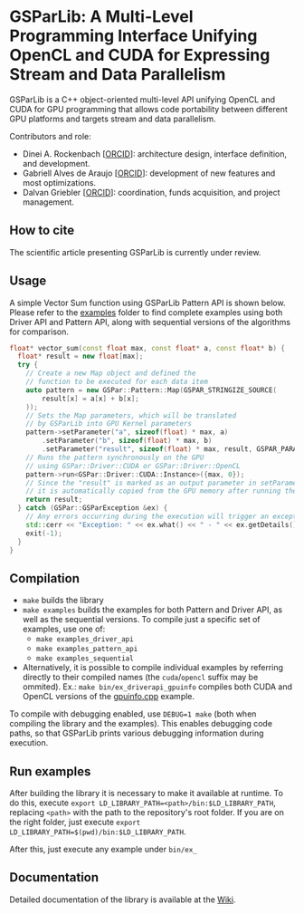 # GSParLib: A Multi-Level Programming Interface Unifying OpenCL and CUDA for Expressing Stream and Data Parallelism

GSParLib is a C++ object-oriented multi-level API unifying OpenCL and CUDA for GPU programming that allows code portability between different GPU platforms and targets stream and data parallelism.

Contributors and role:
- Dinei A. Rockenbach [[ORCID](https://orcid.org/0000-0002-2091-9626)]: architecture design, interface definition, and development.
- Gabriell Alves de Araujo [[ORCID](https://orcid.org/0000-0001-8179-2318)]: development of new features and most optimizations.
- Dalvan Griebler [[ORCID](https://orcid.org/0000-0002-4690-3964)]: coordination, funds acquisition, and project management.

## How to cite
The scientific article presenting GSParLib is currently under review.

## Usage

A simple Vector Sum function using GSParLib Pattern API is shown below. Please refer to the [examples](examples/) folder to find complete examples using both Driver API and Pattern API, along with sequential versions of the algorithms for comparison.

```c++
float* vector_sum(const float max, const float* a, const float* b) {
  float* result = new float[max];
  try {
    // Create a new Map object and defined the
    // function to be executed for each data item
    auto pattern = new GSPar::Pattern::Map(GSPAR_STRINGIZE_SOURCE(
        result[x] = a[x] + b[x];
    ));
    // Sets the Map parameters, which will be translated
    // by GSParLib into GPU Kernel parameters
    pattern->setParameter("a", sizeof(float) * max, a)
        .setParameter("b", sizeof(float) * max, b)
        .setParameter("result", sizeof(float) * max, result, GSPAR_PARAM_OUT);
    // Runs the pattern synchronously on the GPU
    // using GSPar::Driver::CUDA or GSPar::Driver::OpenCL
    pattern->run<GSPar::Driver::CUDA::Instance>({max, 0});
    // Since the "result" is marked as an output parameter in setParameter,
    // it is automatically copied from the GPU memory after running the kernel.
    return result;
  } catch (GSPar::GSParException &ex) {
    // Any errors occurring during the execution will trigger an exception
    std::cerr << "Exception: " << ex.what() << " - " << ex.getDetails() << std::endl;
    exit(-1);
  }
}
```

## Compilation

- `make` builds the library
- `make examples` builds the examples for both Pattern and Driver API, as well as the sequential versions. To compile just a specific set of examples, use one of:
  - `make examples_driver_api`
  - `make examples_pattern_api`
  - `make examples_sequential`
- Alternatively, it is possible to compile individual examples by referring directly to their compiled names (the `cuda`/`opencl` suffix may be ommited). Ex.: `make bin/ex_driverapi_gpuinfo` compiles both CUDA and OpenCL versions of the [gpuinfo.cpp](examples/driver_api/gpuinfo.cpp) example.

To compile with debugging enabled, use `DEBUG=1 make` (both when compiling the library and the examples). This enables debugging code paths, so that GSParLib prints various debugging information during execution.

## Run examples

After building the library it is necessary to make it available at runtime.
To do this, execute `export LD_LIBRARY_PATH=<path>/bin:$LD_LIBRARY_PATH`, replacing `<path>` with the path to the repository's root folder. If you are on the right folder, just execute `export LD_LIBRARY_PATH=$(pwd)/bin:$LD_LIBRARY_PATH`.

After this, just execute any example under `bin/ex_`

## Documentation

Detailed documentation of the library is available at the [Wiki](https://github.com/GMAP/GSParLib/wiki).
